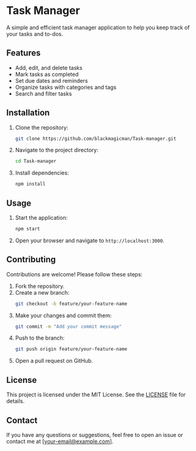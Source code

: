 # Task Manager

A simple and efficient task manager application to help you keep track of your tasks and to-dos.

## Features

- Add, edit, and delete tasks
- Mark tasks as completed
- Set due dates and reminders
- Organize tasks with categories and tags
- Search and filter tasks

## Installation

1. Clone the repository:
   ```sh
   git clone https://github.com/blackmagicman/Task-manager.git
   ```
2. Navigate to the project directory:
   ```sh
   cd Task-manager
   ```
3. Install dependencies:
   ```sh
   npm install
   ```

## Usage

1. Start the application:
   ```sh
   npm start
   ```
2. Open your browser and navigate to `http://localhost:3000`.

## Contributing

Contributions are welcome! Please follow these steps:

1. Fork the repository.
2. Create a new branch:
   ```sh
   git checkout -b feature/your-feature-name
   ```
3. Make your changes and commit them:
   ```sh
   git commit -m "Add your commit message"
   ```
4. Push to the branch:
   ```sh
   git push origin feature/your-feature-name
   ```
5. Open a pull request on GitHub.

## License

This project is licensed under the MIT License. See the [LICENSE](LICENSE) file for details.

## Contact

If you have any questions or suggestions, feel free to open an issue or contact me at [your-email@example.com].
